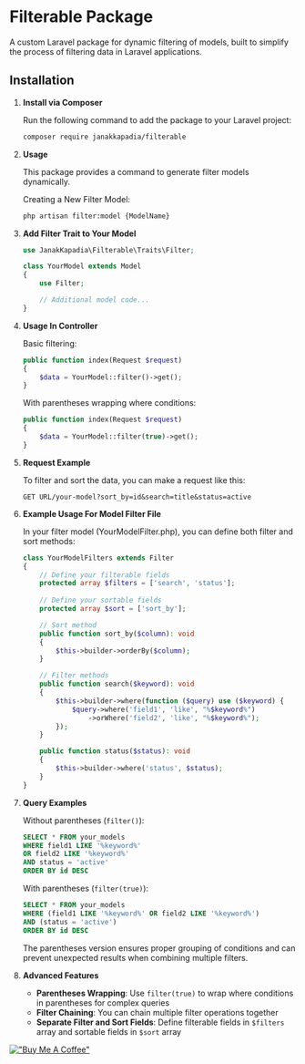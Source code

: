 # Filterable Package

A custom Laravel package for dynamic filtering of models, built to simplify the process of filtering data in Laravel applications.

## Installation

1. **Install via Composer**

   Run the following command to add the package to your Laravel project:

   ```bash
   composer require janakkapadia/filterable
   ```

2. **Usage**

    This package provides a command to generate filter models dynamically.

    Creating a New Filter Model:

    ```bash
    php artisan filter:model {ModelName}
    ```
   
3. **Add Filter Trait to Your Model**
    
    ```php
    use JanakKapadia\Filterable\Traits\Filter;
    
    class YourModel extends Model
    {
        use Filter;
    
        // Additional model code...
    }
    ```

4. **Usage In Controller**

    Basic filtering:
    ```php
    public function index(Request $request)
    {
        $data = YourModel::filter()->get();
    }
    ```

    With parentheses wrapping where conditions:
    ```php
    public function index(Request $request)
    {
        $data = YourModel::filter(true)->get();
    }
    ```
   
5. **Request Example**

   To filter and sort the data, you can make a request like this:

   ```
   GET URL/your-model?sort_by=id&search=title&status=active
   ```

6. **Example Usage For Model Filter File**

    In your filter model (YourModelFilter.php), you can define both filter and sort methods:

    ```php
    class YourModelFilters extends Filter
    {
        // Define your filterable fields
        protected array $filters = ['search', 'status'];
        
        // Define your sortable fields
        protected array $sort = ['sort_by'];
   
        // Sort method
        public function sort_by($column): void
        {
            $this->builder->orderBy($column);
        }
   
        // Filter methods
        public function search($keyword): void
        {
            $this->builder->where(function ($query) use ($keyword) {
                $query->where('field1', 'like', "%$keyword%")
                    ->orWhere('field2', 'like', "%$keyword%");
            });
        }

        public function status($status): void
        {
            $this->builder->where('status', $status);
        }
    }
    ```

7. **Query Examples**

    Without parentheses (`filter()`):
    ```sql
    SELECT * FROM your_models 
    WHERE field1 LIKE '%keyword%' 
    OR field2 LIKE '%keyword%' 
    AND status = 'active'
    ORDER BY id DESC
    ```

    With parentheses (`filter(true)`):
    ```sql
    SELECT * FROM your_models 
    WHERE (field1 LIKE '%keyword%' OR field2 LIKE '%keyword%')
    AND (status = 'active')
    ORDER BY id DESC
    ```

    The parentheses version ensures proper grouping of conditions and can prevent unexpected results when combining multiple filters.

8. **Advanced Features**

   - **Parentheses Wrapping**: Use `filter(true)` to wrap where conditions in parentheses for complex queries
   - **Filter Chaining**: You can chain multiple filter operations together
   - **Separate Filter and Sort Fields**: Define filterable fields in `$filters` array and sortable fields in `$sort` array

[!["Buy Me A Coffee"](https://www.buymeacoffee.com/assets/img/custom_images/orange_img.png)](https://buymeacoffee.com/janak.kapadia)